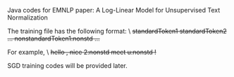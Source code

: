 Java codes for EMNLP paper: 
A Log-Linear Model for Unsupervised Text Normalization

The training file has the following format: \\
<s> standardToken1 standardToken2 ... nonstandardToken1:nonstd ... </s>

For example, \\
<s> hello , nice 2:nonstd meet u:nonstd ! </s>

SGD training codes will be provided later.
